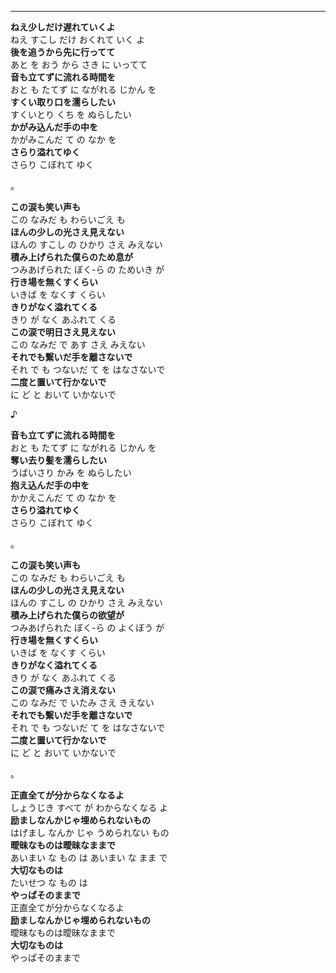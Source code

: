 
---

**ねえ少しだけ遅れていくよ**\
ねえ すこし だけ おくれて いく よ\
**後を追うから先に行ってて**\
あと を おう から さき に いってて\
**音も立てずに流れる時間を**\
おと も たてず に ながれる じかん を\
**すくい取り口を濡らしたい**\
すくいとり くち を ぬらしたい\
**かがみ込んだ手の中を**\
かがみこんだ て の なか を\
**さらり溢れてゆく**\
さらり こぼれて ゆく

。

**この涙も笑い声も**\
この なみだ も わらいごえ も \
**ほんの少しの光さえ見えない**\
ほんの すこし の ひかり さえ みえない\
**積み上げられた僕らのため息が**\
つみあげられた ぼく-ら の ためいき が\
**行き場を無くすくらい**\
いきば を なくす くらい\
**きりがなく溢れてくる**\
きり が なく あふれて くる\
**この涙で明日さえ見えない**\
この なみだ で あす さえ みえない\
**それでも繋いだ手を離さないで**\
それ で も つないだ て を はなさないで\
**二度と置いて行かないで**\
に ど と おいて いかないで

♪

**音も立てずに流れる時間を**\
おと も たてず に ながれる じかん を  \
**奪い去り髪を濡らしたい**\
うばいさり かみ を ぬらしたい  \
**抱え込んだ手の中を**\
かかえこんだ て の なか を  \
**さらり溢れてゆく**\
さらり こぼれて ゆく

。

**この涙も笑い声も**\
この なみだ も わらいごえ も  \
**ほんの少しの光さえ見えない**\
ほんの すこし の ひかり さえ みえない  \
**積み上げられた僕らの欲望が**\
つみあげられた ぼく-ら の よくぼう が  \
**行き場を無くすくらい**\
いきば を なくす くらい  \
**きりがなく溢れてくる**\
きり が なく あふれて くる  \
**この涙で痛みさえ消えない**\
この なみだ で いたみ さえ きえない  \
**それでも繋いだ手を離さないで**\
それ で も つないだ て を はなさないで  \
**二度と置いて行かないで**\
に ど と おいて いかないで

。

**正直全てが分からなくなるよ**\
しょうじき すべて が わからなくなる よ \
**励ましなんかじゃ埋められないもの**\
はげまし なんか じゃ うめられない もの  \
**曖昧なものは曖昧なままで**\
あいまい な もの は あいまい な まま で \
**大切なものは**\
たいせつ な もの は  \
**やっぱそのままで**\
正直全てが分からなくなるよ\
**励ましなんかじゃ埋められないもの**\
曖昧なものは曖昧なままで\
**大切なものは**\
やっぱそのままで
